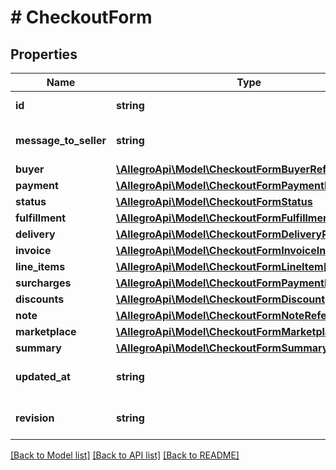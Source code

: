 # # CheckoutForm

## Properties

Name | Type | Description | Notes
------------ | ------------- | ------------- | -------------
**id** | **string** | Checkout form id |
**message_to_seller** | **string** | Message from buyer to seller | [optional]
**buyer** | [**\AllegroApi\Model\CheckoutFormBuyerReference**](CheckoutFormBuyerReference.md) |  |
**payment** | [**\AllegroApi\Model\CheckoutFormPaymentReference**](CheckoutFormPaymentReference.md) |  | [optional]
**status** | [**\AllegroApi\Model\CheckoutFormStatus**](CheckoutFormStatus.md) |  |
**fulfillment** | [**\AllegroApi\Model\CheckoutFormFulfillment**](CheckoutFormFulfillment.md) |  | [optional]
**delivery** | [**\AllegroApi\Model\CheckoutFormDeliveryReference**](CheckoutFormDeliveryReference.md) |  | [optional]
**invoice** | [**\AllegroApi\Model\CheckoutFormInvoiceInfo**](CheckoutFormInvoiceInfo.md) |  | [optional]
**line_items** | [**\AllegroApi\Model\CheckoutFormLineItem[]**](CheckoutFormLineItem.md) |  |
**surcharges** | [**\AllegroApi\Model\CheckoutFormPaymentReference[]**](CheckoutFormPaymentReference.md) |  |
**discounts** | [**\AllegroApi\Model\CheckoutFormDiscount[]**](CheckoutFormDiscount.md) |  |
**note** | [**\AllegroApi\Model\CheckoutFormNoteReference**](CheckoutFormNoteReference.md) |  | [optional]
**marketplace** | [**\AllegroApi\Model\CheckoutFormMarketplace**](CheckoutFormMarketplace.md) |  | [optional]
**summary** | [**\AllegroApi\Model\CheckoutFormSummary**](CheckoutFormSummary.md) |  |
**updated_at** | **string** | Provided in [ISO 8601 format](https://en.wikipedia.org/wiki/ISO_8601). | [optional]
**revision** | **string** | Checkout form revision | [optional]

[[Back to Model list]](../../README.md#models) [[Back to API list]](../../README.md#endpoints) [[Back to README]](../../README.md)
